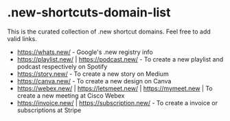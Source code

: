 # .new-shortcuts-domain-list
This is the curated collection of .new shortcut domains. Feel free to add valid links.

* https://whats.new/ - Google's .new registry info
* https://playlist.new/ | https://podcast.new/ - To create a new playlist and podcast respectively on Spotify
* https://story.new/ - To create a new story on Medium
* https://canva.new/ - To create a new design on Canva
* https://webex.new/ | https://letsmeet.new/ | https://mymeet.new | To create a new meeting at Cisco Webex
* https://invoice.new/ | https://subscription.new/ - To create a invoice or subscriptions at Stripe
